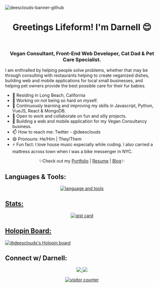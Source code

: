 ![deesclouds-banner-github](https://github.com/deesclouds/deesclouds/assets/77818241/f045b1d0-79cd-4ad7-82d8-239f92c756c6)

<h1 style align="center"> Greetings Lifeform! I'm Darnell 😊 </h1> 

<br>

<h3 align="center">Vegan Consultant, Front-End Web Developer, Cat Dad & Pet Care Specialist.</h3>

<p align="left">I am enthralled by helping people solve problems, whether that may be through consulting with restaurants helping to create veganized dishes, building web and mobile applications for local small businesses, and helping pet owners provide the best possible care for their fur babies. </p>

 * 🌴 Residing in Long Beach, California
 * 🔭 Working on not being so hard on myself.
 * 🌱 Continuously learning and improving my skills in Javascript, Python, VueJS, React & MongoDB. 
 * 👯 Open to work and collaborate on fun and silly projects. 
 * 💬 Building a web and mobile application for my Vegan Consultancy business.
 * 📫 How to reach me: Twitter - @deesclouds
 * 😄 Pronouns: He/Him | They/Them
 * ⚡ Fun fact: I love house music especially while coding. I also carried a mattress across town when I was a bike messenger in NYC.
 
<p align="center">✨Check out my <a href="https://deesclouds.world">Portfolio</a> | <a href="https://deesclouds.world/resume.html">Resume</a> | <a href="https://deescloud.xyz">Blog</a>✨</p>


## Languages & Tools:
<p align="center"><a href="https://skillicons.dev"><img src="https://skillicons.dev/icons?i=html,css,js,vue,vite,firebase,gcp,nodejs,express,py,mongodb,git,bash,linux,vscode,azure,netlify,astro&theme=dark&perline=5" alt="language and tools"/></p>

## Stats:
<p align="center"><img src="https://github-readme-stats.vercel.app/api?username=deesclouds&show=reviews,discussions_started,discussions_answered,prs_merged,prs_merged_percentage&theme=aura&show_icons=true&hide_rank=true" alt="gist card"></p> 
 
## Holopin Board:
 [![@deesclouds's Holopin board](https://holopin.io/api/user/board?user=deesclouds)](https://holopin.io/@deesclouds)

 ## Connect w/ Darnell:
<p align="center">
 <a href="https://twitter.com/deesclouds" alt="deesclouds twitter" target="_blank"><img src="https://img.shields.io/badge/-@deesclouds-1a1b27?logo=twitter&logoColor=yellow&style=plastic"/>
 <a href="https://linkedin.com/in/deesclouds" alt="deesclouds linkedin" target="_blank"><img src="https://img.shields.io/badge/-Darnell Davis-1a1b27?logo=linkedin&logoColor=yellow&style=plastic"/>

<p align="center"><img src="https://komarev.com/ghpvc/?username=deesclouds&color=yellow&label=INTELLIGENT+LIFEFORMS+VISITED:&style=plastic" alt="visitor counter"/></p>
